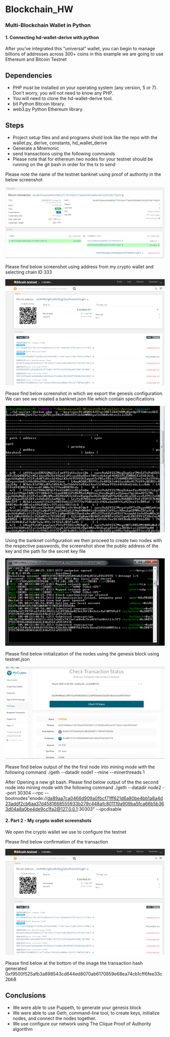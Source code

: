 # Blockchain_HW

###  Multi-Blockchain Wallet in Python
#### 1. Connecting hd-wallet-derive with python 
After you've integrated this "universal" wallet, you can begin to manage billions of addresses across 300+ coins in this example we are going to use Ethereum and Bitcoin Testnet

## Dependencies  
* PHP must be installed on your operating system (any version, 5 or 7). Don't worry, you will not need to know any PHP.
* You will need to clone the hd-wallet-derive tool.
* bit Python Bitcoin library.
* web3.py Python Ethereum library.

## Steps  
* Project setup files and and programs shold look like the repo with the wallet.py, derive, constants, hd_wallet_derive
* Generate a Mnemonic 
* send transactions using the following commands 
* Please note that for ethereum two nodes for your testnet should be running on the git bash in order for the tx to send 


Please note the name of the testnet banknet using proof of authority in the below screenshot

![table](https://github.com/andreaovelar/Blockchain_HW19/blob/master/images/Capture.PNG "CLOSE")

Please find below screenshot using address from my crypto wallet and selecting chain ID 333

![table](https://github.com/andreaovelar/Blockchain_HW19/blob/master/images/Capture1.PNG "CLOSE")

Please find below screenshot in which we export the genesis configuration. We can see we created a banknet.json file which contain specifications

![table](https://github.com/andreaovelar/Blockchain_HW19/blob/master/images/Capture3.PNG "CLOSE")

Using the banknet configuration we then proceed to create two nodes with the respective passwords, the screenshot show the public address of the key and the path for the secret key file 

![table](https://github.com/andreaovelar/Blockchain_HW19/blob/master/images/Capture5.PNG "CLOSE")

Please find below initialization of the nodes using the genesis block using testnet.json

![table](https://github.com/andreaovelar/Blockchain_HW19/blob/master/images/Capture8.PNG "CLOSE")

Please find below output of the the first node into mining mode with the following command ./geth --datadir node1 --mine --minerthreads 1

After Opening a new git bash. Please find below output of the the second node into mining mode with the following command ./geth --datadir node2 --port 30304 --rpc --bootnodes"enode://da89aa7ca0466d909a0fbcf71ff621d6a80be4bb1a8a4d23addf2cb6aa37d4581668555933b279c448afc801119a909ba5fca66b5b363d04a8a0be4de9cc1fa2@127.0.0.1:30303" --ipcdisable 


#### 2. Part 2 - My crypto wallet screenshots

We open the crypto wallet we use to configure the testnet

Please find below confirmation of the transaction

![table](https://github.com/andreaovelar/Blockchain_HW19/blob/master/images/Capture1.PNG "CLOSE")

Please find below at the bottom of the image the transaction hash generated 0xf9500f525afb3a898543cd644ed8070ab6170859e68ea74cb1cff6fee33c2bb8  


## Conclusions 
* We were able to use Puppeth, to generate your genesis block
* We were able to use Geth, command-line tool, to create keys, initialize nodes, and connect the nodes together.
* We use configure our network using The Clique Proof of Authority algorithm
